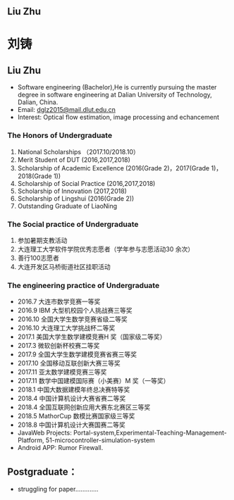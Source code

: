 ## Liu Zhu
# 刘铸
## Liu Zhu
- Software engineering (Bachelor),He is currently pursuing the
	master degree in software engineering at Dalian University
of Technology, Dalian, China.
- Email: dglz2015@mail.dlut.edu.cn
- Interest: Optical flow estimation, image processing and echancement
### The Honors of Undergraduate
1. National Scholarships （2017.10/2018.10）
2. Merit Student of DUT (2016,2017,2018)
3. Scholarship of Academic Excellence (2016(Grade 2)，2017(Grade 1)，2018(Grade 1))
4. Scholarship of Social Practice (2016,2017,2018)
5. Scholarship of Innovation (2017,2018)
5. Scholarship of Lingshui (2016(Grade 2))
6. Outstanding Graduate of LiaoNing
### The Social practice of Undergraduate
1. 参加暑期支教活动
2. 大连理工大学软件学院优秀志愿者（学年参与志愿活动30 余次）
3. 善行100志愿者
4. 大连开发区马桥街道社区挂职活动
### The engineering practice of Undergraduate
- 2016.7 大连市数学竞赛一等奖
- 2016.9 IBM 大型机校园个人挑战赛三等奖
- 2016.10 全国大学生数学竞赛省级二等奖
- 2016.10 大连理工大学挑战杯二等奖
- 2017.1 美国大学生数学建模竞赛H 奖（国家级二等奖）
- 2017.3 微软创新杯校赛二等奖
- 2017.9 全国大学生数学建模竞赛省赛三等奖
- 2017.10 全国移动互联创新大赛三等奖
- 2017.11 亚太数学建模竞赛三等奖
- 2017.11 数学中国建模国际赛（小美赛）M 奖（一等奖）
- 2018.1 中国大数据建模年终总决赛特等奖
- 2018.4 中国计算机设计大赛省赛二等奖
- 2018.4 全国互联网创新应用大赛东北赛区三等奖
- 2018.5 MathorCup 数模比赛国家级三等奖
- 2018.8 中国计算机设计大赛国赛二等奖
- JavaWeb Projects: Portal-system,Experimental-Teaching-Management-Platform, 51-microcontroller-simulation-system
- Android APP: Rumor Firewall. 
## Postgraduate：
- struggling for paper.............
